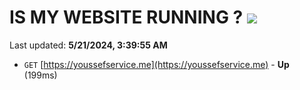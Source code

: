 # IS MY WEBSITE RUNNING ? [![](https://img.shields.io/static/v1?label=Sponsor&message=%E2%9D%A4&logo=GitHub&color=%23fe8e86)](https://github.com/sponsors/<username>)

Last updated: **5/21/2024, 3:39:55 AM**

- `GET` [https://youssefservice.me](https://youssefservice.me) - **Up** (199ms)
